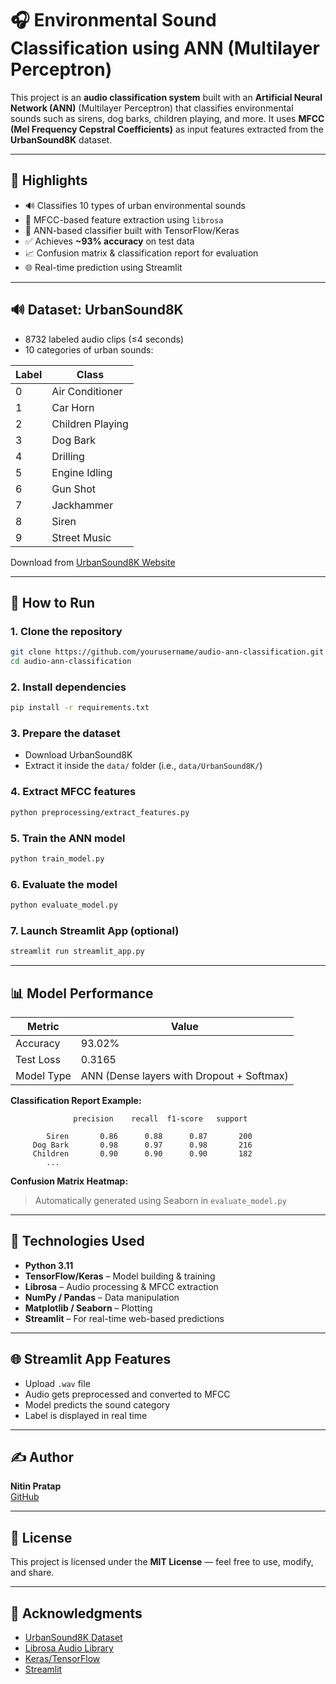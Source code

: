 # 🎧 Environmental Sound Classification using ANN (Multilayer Perceptron)

This project is an **audio classification system** built with an **Artificial Neural Network (ANN)** (Multilayer Perceptron) that classifies environmental sounds such as sirens, dog barks, children playing, and more. It uses **MFCC (Mel Frequency Cepstral Coefficients)** as input features extracted from the **UrbanSound8K** dataset.

---

## 📌 Highlights

- 🔊 Classifies 10 types of urban environmental sounds
- 🎼 MFCC-based feature extraction using `librosa`
- 🧠 ANN-based classifier built with TensorFlow/Keras
- ✅ Achieves **~93% accuracy** on test data
- 📈 Confusion matrix & classification report for evaluation
- 🌐 Real-time prediction using Streamlit

---

## 🔊 Dataset: UrbanSound8K

- 8732 labeled audio clips (≤4 seconds)
- 10 categories of urban sounds:

| Label | Class             |
|-------|-------------------|
| 0     | Air Conditioner   |
| 1     | Car Horn          |
| 2     | Children Playing  |
| 3     | Dog Bark          |
| 4     | Drilling          |
| 5     | Engine Idling     |
| 6     | Gun Shot          |
| 7     | Jackhammer        |
| 8     | Siren             |
| 9     | Street Music      |

Download from [UrbanSound8K Website](https://urbansounddataset.weebly.com/urbansound8k.html)

---

## 🚀 How to Run

### 1. Clone the repository

```bash
git clone https://github.com/yourusername/audio-ann-classification.git
cd audio-ann-classification
```

### 2. Install dependencies

```bash
pip install -r requirements.txt
```

### 3. Prepare the dataset

- Download UrbanSound8K
- Extract it inside the `data/` folder (i.e., `data/UrbanSound8K/`)

### 4. Extract MFCC features

```bash
python preprocessing/extract_features.py
```

### 5. Train the ANN model

```bash
python train_model.py
```

### 6. Evaluate the model

```bash
python evaluate_model.py
```

### 7. Launch Streamlit App (optional)

```bash
streamlit run streamlit_app.py
```

---

## 📊 Model Performance

| Metric     | Value      |
|------------|------------|
| Accuracy   | 93.02%     |
| Test Loss  | 0.3165     |
| Model Type | ANN (Dense layers with Dropout + Softmax) |

**Classification Report Example:**

```
              precision    recall  f1-score   support

        Siren       0.86      0.88      0.87       200
     Dog Bark       0.98      0.97      0.98       216
     Children       0.90      0.90      0.90       182
        ...
```

**Confusion Matrix Heatmap:**

> Automatically generated using Seaborn in `evaluate_model.py`

---

## 🧪 Technologies Used

- **Python 3.11**
- **TensorFlow/Keras** – Model building & training
- **Librosa** – Audio processing & MFCC extraction
- **NumPy / Pandas** – Data manipulation
- **Matplotlib / Seaborn** – Plotting
- **Streamlit** – For real-time web-based predictions

---

## 🌐 Streamlit App Features

- Upload `.wav` file
- Audio gets preprocessed and converted to MFCC
- Model predicts the sound category
- Label is displayed in real time

---


## ✍️ Author

**Nitin Pratap**  
[GitHub](https://github.com/Nitinpratap22061/)

---

## 📄 License

This project is licensed under the **MIT License** — feel free to use, modify, and share.

---

## 🙏 Acknowledgments

- [UrbanSound8K Dataset](https://urbansounddataset.weebly.com/urbansound8k.html)
- [Librosa Audio Library](https://librosa.org/)
- [Keras/TensorFlow](https://www.tensorflow.org/)
- [Streamlit](https://streamlit.io/)
